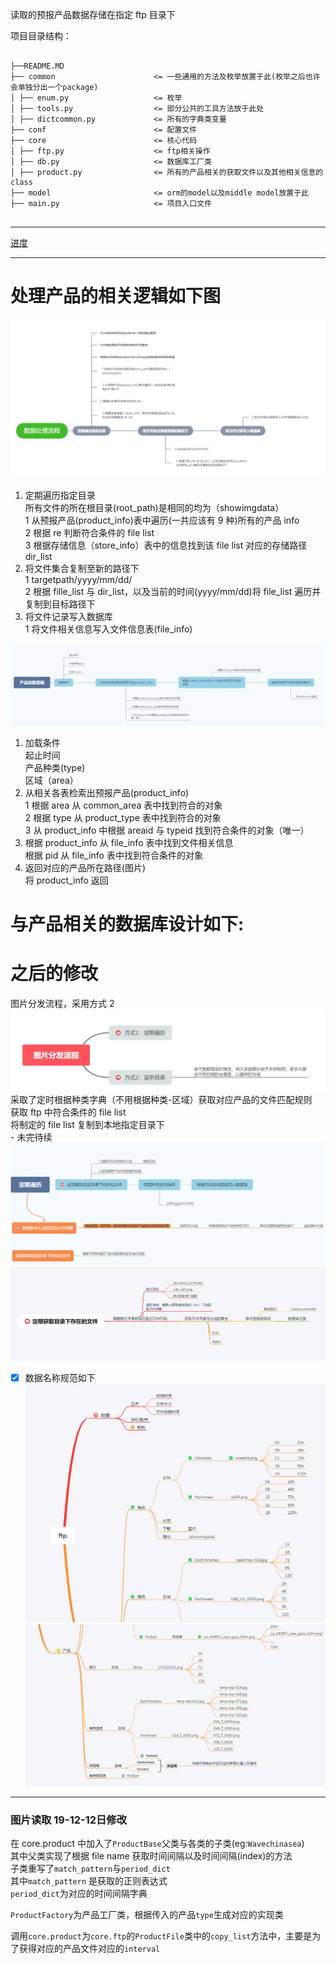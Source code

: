 读取的预报产品数据存储在指定 ftp 目录下

项目目录结构：

<pre><code>
├──README.MD  
├── common                      <= 一些通用的方法及枚举放置于此(枚举之后也许会单独分出一个package)
│ ├── enum.py                   <= 枚举
│ ├── tools.py                  <= 部分公共的工具方法放于此处
│ ├── dictcommon.py             <= 所有的字典类变量
├── conf        				<= 配置文件  
├── core  						<= 核心代码 
│ ├── ftp.py                    <= ftp相关操作
│ ├── db.py                     <= 数据库工厂类
│ ├── product.py                <= 所有的产品相关的获取文件以及其他相关信息的class
├── model  						<= orm的model以及middle model放置于此
├── main.py  					<= 项目入口文件 

</code></pre>

---
[进度](./SCHEDULE.md)  

---  

# 处理产品的相关逻辑如下图

![alt 产品处理逻辑](../../document/img/readme/TIM截图20191026183307.png)

1. 定期遍历指定目录  
    所有文件的所在根目录(root_path)是相同的均为（showimgdata）  
   1 从预报产品(product_info)表中遍历(一共应该有 9 种)所有的产品 info  
   2 根据 re 判断符合条件的 file list  
   3 根据存储信息（store_info）表中的信息找到该 file list 对应的存储路径 dir_list
2. 将文件集合复制至新的路径下  
   1 targetpath/yyyy/mm/dd/  
   2 根据 fille_list 与 dir_list，以及当前的时间(yyyy/mm/dd)将 file_list 遍历并复制到目标路径下
3. 将文件记录写入数据库  
   1 将文件相关信息写入文件信息表(file_info)

![alt 产品加载逻辑](../../document/img/readme/TIM截图20191026183317.png)

1. 加载条件  
   起止时间  
   产品种类(type)  
   区域（area）
2. 从相关各表检索出预报产品(product_info)  
   1 根据 area 从 common_area 表中找到符合的对象  
   2 根据 type 从 product_type 表中找到符合的对象  
   3 从 product_info 中根据 areaid 与 typeid 找到符合条件的对象（唯一）
3. 根据 product_info 从 file_info 表中找到文件相关信息  
   根据 pid 从 file_info 表中找到符合条件的对象
4. 返回对应的产品所在路径(图片)  
   将 product_info 返回

# 与产品相关的数据库设计如下:

# 之后的修改

图片分发流程，采用方式 2
![alt 图片分发流程](../../document/img/readme/TIM截图20191029222722.png)
采取了定时根据种类字典（不用根据种类-区域）获取对应产品的文件匹配规则  
       获取 ftp 中符合条件的 file list  
       将制定的 file list 复制到本地指定目录下  
       - 未完待续  
      ![alt 流程](../../document/img/readme/TIM截图20191029222802.png)
      ![alt 流程](../../document/img/readme/TIM截图20191029222815.png)
- [x] 数据名称规范如下
      ![alt 流程](../../document/img/readme/TIM截图20191029222836.png)
      ![alt 流程](../../document/img/readme/TIM截图20191029222845.png)
 
---

 ### 图片读取 19-12-12日修改  
 在 core.product 中加入了`ProductBase`父类与各类的子类(eg:`Wavechinasea`)  
 其中父类实现了根据 file name 获取时间间隔以及时间间隔(index)的方法  
 子类重写了`match_pattern`与`period_dict`  
 其中`match_pattern` 是获取的正则表达式  
 `period_dict`为对应的时间间隔字典

`ProductFactory`为产品工厂类，根据传入的产品`type`生成对应的实现类

调用`core.product`为`core.ftp`的`ProductFile`类中的`copy_list`方法中，主要是为了获得对应的产品文件对应的`interval`